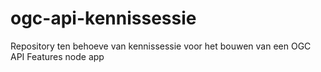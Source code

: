# ogc-api-kennissessie
Repository ten behoeve van kennissessie voor het bouwen van een OGC API Features node app
